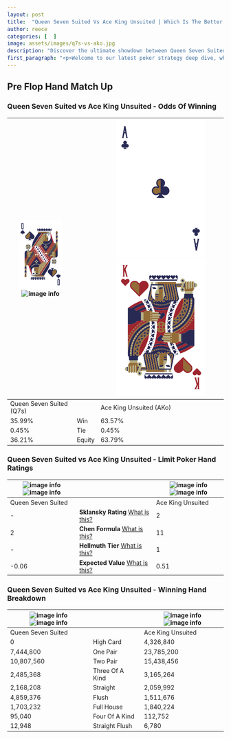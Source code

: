 ```yaml
---
layout: post
title:  "Queen Seven Suited Vs Ace King Unsuited | Which Is The Better Hand In Poker? A Complete Guide"
author: reece
categories: [  ]
image: assets/images/q7s-vs-ako.jpg
description: "Discover the ultimate showdown between Queen Seven Suited and Ace King Unsuited in poker! Uncover the odds, strategies, and scenarios where one hand triumphs over the other. Get ready to up your poker game with this thrilling analysis."
first_paragraph: "<p>Welcome to our latest poker strategy deep dive, where we're pitting two distinct hands against each other in a high-stakes showdown: Queen Seven Suited vs Ace King Unsuited.</p><p>In the dynamic world of poker, every decision counts, and knowing which hand holds the upper hand is key to your success at the table.</p><p>In this article, we'll dissect these two hands, explore the scenarios where one dominates the other, and equip you with the knowledge to make strategic choices that can tip the odds in your favor.</p><p>Get ready to unravel the intriguing dynamics of these poker hands and elevate your game to new heights.</p>"
---
```




[comment]: # (sp0)

## Pre Flop Hand Match Up

<div class="table hand-ratings" markdown="1"> 



### Queen Seven Suited vs Ace King Unsuited - Odds Of Winning


    
| ![image info](assets/images/hand1/Q.png) ![image info](assets/images/hand1/7s.png) |  | ![image info](assets/images/hand2/A.png) ![image info](assets/images/hand2/ko.png) |
| -------- | -------- | -------- |
| Queen Seven Suited (Q7s) |  | Ace King Unsuited (AKo) |
| 35.99% | Win | 63.57% |
| 0.45% | Tie | 0.45% |
| 36.21% | Equity | 63.79% |




[comment]: # (sp1)



### Queen Seven Suited vs Ace King Unsuited - Limit Poker Hand Ratings


    
| ![image info](https://www.riverpairs.com/assets/images/hand1/Q.png) ![image info](https://www.riverpairs.com/assets/images/hand1/7s.png) |  | ![image info](https://www.riverpairs.com/assets/images/hand2/A.png) ![image info](https://www.riverpairs.com/assets/images/hand2/ko.png) |
| -------- | -------- | -------- |
| Queen Seven Suited |  | Ace King Unsuited |
| - | **Sklansky Rating** [What is this?](/sklansky-rating-explained) | 2 |
| 2 | **Chen Formula** [What is this?](/chen-formula-explained) | 11 |
| - | **Hellmuth Tier** [What is this?](/Hellmuth-tier-explained) | 1 |
| -0.06 | **Expected Value** [What is this?](/expected-value-explained) | 0.51 |




[comment]: # (sp2)



### Queen Seven Suited vs Ace King Unsuited - Winning Hand Breakdown


    
| ![image info](https://www.riverpairs.com/assets/images/hand1/Q.png) ![image info](https://www.riverpairs.com/assets/images/hand1/7s.png) |  | ![image info](https://www.riverpairs.com/assets/images/hand2/A.png) ![image info](https://www.riverpairs.com/assets/images/hand2/ko.png) |
| -------- | -------- | -------- |
| Queen Seven Suited |  | Ace King Unsuited |
| 0 | High Card | 4,326,840 |
| 7,444,800 | One Pair | 23,785,200 |
| 10,807,560 | Two Pair | 15,438,456 |
| 2,485,368 | Three Of A Kind | 3,165,264 |
| 2,168,208 | Straight | 2,059,992 |
| 4,859,376 | Flush | 1,511,676 |
| 1,703,232 | Full House | 1,840,224 |
| 95,040 | Four Of A Kind | 112,752 |
| 12,948 | Straight Flush | 6,780 |




[comment]: # (sp3)



</div>

[comment]: # (sp4)



[comment]: # (sp5)

